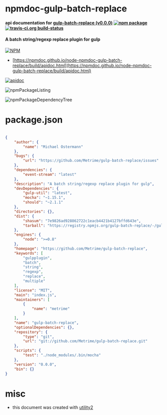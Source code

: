 # npmdoc-gulp-batch-replace

#### api documentation for  [gulp-batch-replace (v0.0.0)](https://github.com/Metrime/gulp-batch-replace)  [![npm package](https://img.shields.io/npm/v/npmdoc-gulp-batch-replace.svg?style=flat-square)](https://www.npmjs.org/package/npmdoc-gulp-batch-replace) [![travis-ci.org build-status](https://api.travis-ci.org/npmdoc/node-npmdoc-gulp-batch-replace.svg)](https://travis-ci.org/npmdoc/node-npmdoc-gulp-batch-replace)

#### A batch string/regexp replace plugin for gulp

[![NPM](https://nodei.co/npm/gulp-batch-replace.png?downloads=true&downloadRank=true&stars=true)](https://www.npmjs.com/package/gulp-batch-replace)

- [https://npmdoc.github.io/node-npmdoc-gulp-batch-replace/build/apidoc.html](https://npmdoc.github.io/node-npmdoc-gulp-batch-replace/build/apidoc.html)

[![apidoc](https://npmdoc.github.io/node-npmdoc-gulp-batch-replace/build/screenCapture.buildCi.browser.%252Ftmp%252Fbuild%252Fapidoc.html.png)](https://npmdoc.github.io/node-npmdoc-gulp-batch-replace/build/apidoc.html)

![npmPackageListing](https://npmdoc.github.io/node-npmdoc-gulp-batch-replace/build/screenCapture.npmPackageListing.svg)

![npmPackageDependencyTree](https://npmdoc.github.io/node-npmdoc-gulp-batch-replace/build/screenCapture.npmPackageDependencyTree.svg)



# package.json

```json

{
    "author": {
        "name": "Michael Ostermann"
    },
    "bugs": {
        "url": "https://github.com/Metrime/gulp-batch-replace/issues"
    },
    "dependencies": {
        "event-stream": "latest"
    },
    "description": "A batch string/regexp replace plugin for gulp",
    "devDependencies": {
        "gulp-util": "latest",
        "mocha": "~1.15.1",
        "should": "~2.1.1"
    },
    "directories": {},
    "dist": {
        "shasum": "7e9826ad928862722c1eacb4421b4127bffd643e",
        "tarball": "https://registry.npmjs.org/gulp-batch-replace/-/gulp-batch-replace-0.0.0.tgz"
    },
    "engines": {
        "node": ">=0.8"
    },
    "homepage": "https://github.com/Metrime/gulp-batch-replace",
    "keywords": [
        "gulpplugin",
        "batch",
        "string",
        "regexp",
        "replace",
        "multiple"
    ],
    "license": "MIT",
    "main": "index.js",
    "maintainers": [
        {
            "name": "metrime"
        }
    ],
    "name": "gulp-batch-replace",
    "optionalDependencies": {},
    "repository": {
        "type": "git",
        "url": "git://github.com/Metrime/gulp-batch-replace.git"
    },
    "scripts": {
        "test": "./node_modules/.bin/mocha"
    },
    "version": "0.0.0",
    "bin": {}
}
```



# misc
- this document was created with [utility2](https://github.com/kaizhu256/node-utility2)
